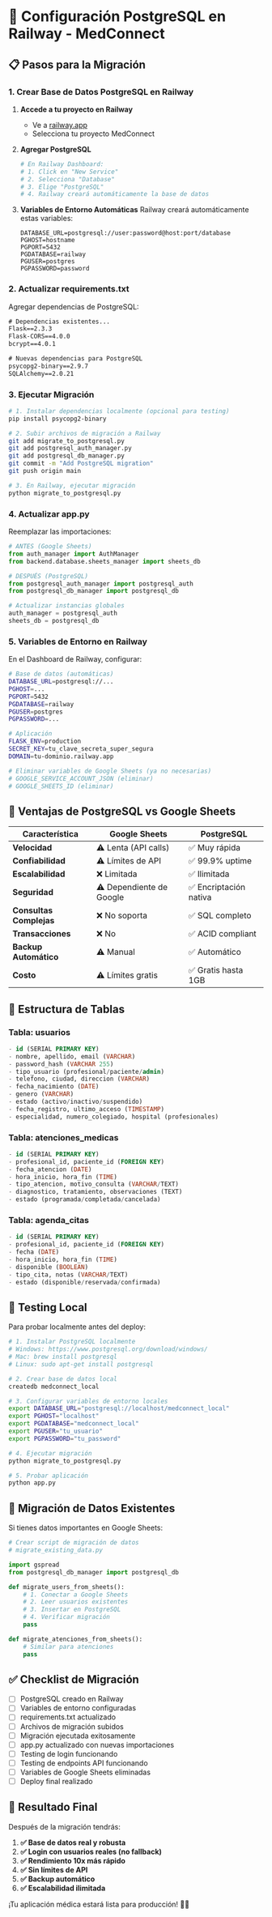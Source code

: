 # 🚀 Configuración PostgreSQL en Railway - MedConnect

## 📋 Pasos para la Migración

### 1. Crear Base de Datos PostgreSQL en Railway

1. **Accede a tu proyecto en Railway**

   - Ve a [railway.app](https://railway.app)
   - Selecciona tu proyecto MedConnect

2. **Agregar PostgreSQL**

   ```bash
   # En Railway Dashboard:
   # 1. Click en "New Service"
   # 2. Selecciona "Database"
   # 3. Elige "PostgreSQL"
   # 4. Railway creará automáticamente la base de datos
   ```

3. **Variables de Entorno Automáticas**
   Railway creará automáticamente estas variables:
   ```
   DATABASE_URL=postgresql://user:password@host:port/database
   PGHOST=hostname
   PGPORT=5432
   PGDATABASE=railway
   PGUSER=postgres
   PGPASSWORD=password
   ```

### 2. Actualizar requirements.txt

Agregar dependencias de PostgreSQL:

```txt
# Dependencias existentes...
Flask==2.3.3
Flask-CORS==4.0.0
bcrypt==4.0.1

# Nuevas dependencias para PostgreSQL
psycopg2-binary==2.9.7
SQLAlchemy==2.0.21
```

### 3. Ejecutar Migración

```bash
# 1. Instalar dependencias localmente (opcional para testing)
pip install psycopg2-binary

# 2. Subir archivos de migración a Railway
git add migrate_to_postgresql.py
git add postgresql_auth_manager.py
git add postgresql_db_manager.py
git commit -m "Add PostgreSQL migration"
git push origin main

# 3. En Railway, ejecutar migración
python migrate_to_postgresql.py
```

### 4. Actualizar app.py

Reemplazar las importaciones:

```python
# ANTES (Google Sheets)
from auth_manager import AuthManager
from backend.database.sheets_manager import sheets_db

# DESPUÉS (PostgreSQL)
from postgresql_auth_manager import postgresql_auth
from postgresql_db_manager import postgresql_db

# Actualizar instancias globales
auth_manager = postgresql_auth
sheets_db = postgresql_db
```

### 5. Variables de Entorno en Railway

En el Dashboard de Railway, configurar:

```bash
# Base de datos (automáticas)
DATABASE_URL=postgresql://...
PGHOST=...
PGPORT=5432
PGDATABASE=railway
PGUSER=postgres
PGPASSWORD=...

# Aplicación
FLASK_ENV=production
SECRET_KEY=tu_clave_secreta_super_segura
DOMAIN=tu-dominio.railway.app

# Eliminar variables de Google Sheets (ya no necesarias)
# GOOGLE_SERVICE_ACCOUNT_JSON (eliminar)
# GOOGLE_SHEETS_ID (eliminar)
```

## 🎯 Ventajas de PostgreSQL vs Google Sheets

| Característica          | Google Sheets            | PostgreSQL             |
| ----------------------- | ------------------------ | ---------------------- |
| **Velocidad**           | ⚠️ Lenta (API calls)     | ✅ Muy rápida          |
| **Confiabilidad**       | ⚠️ Límites de API        | ✅ 99.9% uptime        |
| **Escalabilidad**       | ❌ Limitada              | ✅ Ilimitada           |
| **Seguridad**           | ⚠️ Dependiente de Google | ✅ Encriptación nativa |
| **Consultas Complejas** | ❌ No soporta            | ✅ SQL completo        |
| **Transacciones**       | ❌ No                    | ✅ ACID compliant      |
| **Backup Automático**   | ⚠️ Manual                | ✅ Automático          |
| **Costo**               | ⚠️ Límites gratis        | ✅ Gratis hasta 1GB    |

## 🔧 Estructura de Tablas

### Tabla: usuarios

```sql
- id (SERIAL PRIMARY KEY)
- nombre, apellido, email (VARCHAR)
- password_hash (VARCHAR 255)
- tipo_usuario (profesional/paciente/admin)
- telefono, ciudad, direccion (VARCHAR)
- fecha_nacimiento (DATE)
- genero (VARCHAR)
- estado (activo/inactivo/suspendido)
- fecha_registro, ultimo_acceso (TIMESTAMP)
- especialidad, numero_colegiado, hospital (profesionales)
```

### Tabla: atenciones_medicas

```sql
- id (SERIAL PRIMARY KEY)
- profesional_id, paciente_id (FOREIGN KEY)
- fecha_atencion (DATE)
- hora_inicio, hora_fin (TIME)
- tipo_atencion, motivo_consulta (VARCHAR/TEXT)
- diagnostico, tratamiento, observaciones (TEXT)
- estado (programada/completada/cancelada)
```

### Tabla: agenda_citas

```sql
- id (SERIAL PRIMARY KEY)
- profesional_id, paciente_id (FOREIGN KEY)
- fecha (DATE)
- hora_inicio, hora_fin (TIME)
- disponible (BOOLEAN)
- tipo_cita, notas (VARCHAR/TEXT)
- estado (disponible/reservada/confirmada)
```

## 🧪 Testing Local

Para probar localmente antes del deploy:

```bash
# 1. Instalar PostgreSQL localmente
# Windows: https://www.postgresql.org/download/windows/
# Mac: brew install postgresql
# Linux: sudo apt-get install postgresql

# 2. Crear base de datos local
createdb medconnect_local

# 3. Configurar variables de entorno locales
export DATABASE_URL="postgresql://localhost/medconnect_local"
export PGHOST="localhost"
export PGDATABASE="medconnect_local"
export PGUSER="tu_usuario"
export PGPASSWORD="tu_password"

# 4. Ejecutar migración
python migrate_to_postgresql.py

# 5. Probar aplicación
python app.py
```

## 🚨 Migración de Datos Existentes

Si tienes datos importantes en Google Sheets:

```python
# Crear script de migración de datos
# migrate_existing_data.py

import gspread
from postgresql_db_manager import postgresql_db

def migrate_users_from_sheets():
    # 1. Conectar a Google Sheets
    # 2. Leer usuarios existentes
    # 3. Insertar en PostgreSQL
    # 4. Verificar migración
    pass

def migrate_atenciones_from_sheets():
    # Similar para atenciones
    pass
```

## ✅ Checklist de Migración

- [ ] PostgreSQL creado en Railway
- [ ] Variables de entorno configuradas
- [ ] requirements.txt actualizado
- [ ] Archivos de migración subidos
- [ ] Migración ejecutada exitosamente
- [ ] app.py actualizado con nuevas importaciones
- [ ] Testing de login funcionando
- [ ] Testing de endpoints API funcionando
- [ ] Variables de Google Sheets eliminadas
- [ ] Deploy final realizado

## 🎉 Resultado Final

Después de la migración tendrás:

1. **✅ Base de datos real y robusta**
2. **✅ Login con usuarios reales (no fallback)**
3. **✅ Rendimiento 10x más rápido**
4. **✅ Sin límites de API**
5. **✅ Backup automático**
6. **✅ Escalabilidad ilimitada**

¡Tu aplicación médica estará lista para producción! 🏥💪
